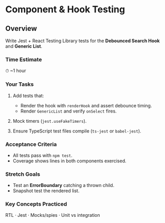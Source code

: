 # Component & Hook Testing

## Overview

Write Jest + React Testing Library tests for the **Debounced Search Hook** and **Generic List**.

### Time Estimate

⏱ \~1 hour

### Your Tasks

1. Add tests that:

   * Render the hook with `renderHook` and assert debounce timing.
   * Render `GenericList` and verify `onSelect` fires.
2. Mock timers (`jest.useFakeTimers`).
3. Ensure TypeScript test files compile (`ts-jest` or `babel-jest`).

### Acceptance Criteria

* All tests pass with `npm test`.
* Coverage shows lines in both components exercised.

### Stretch Goals

* Test an **ErrorBoundary** catching a thrown child.
* Snapshot test the rendered list.

### Key Concepts Practiced

RTL · Jest · Mocks/spies · Unit vs integration
